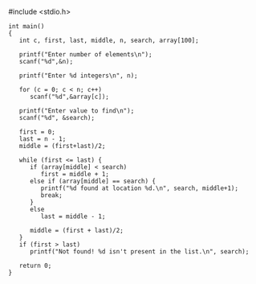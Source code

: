  #include <stdio.h>
     
    int main()
    {
       int c, first, last, middle, n, search, array[100];
     
       printf("Enter number of elements\n");
       scanf("%d",&n);
     
       printf("Enter %d integers\n", n);
     
       for (c = 0; c < n; c++)
          scanf("%d",&array[c]);
     
       printf("Enter value to find\n");
       scanf("%d", &search);
     
       first = 0;
       last = n - 1;
       middle = (first+last)/2;
     
       while (first <= last) {
          if (array[middle] < search)
             first = middle + 1;    
          else if (array[middle] == search) {
             printf("%d found at location %d.\n", search, middle+1);
             break;
          }
          else
             last = middle - 1;
     
          middle = (first + last)/2;
       }
       if (first > last)
          printf("Not found! %d isn't present in the list.\n", search);
     
       return 0;  
    }
